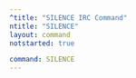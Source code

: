 ```yaml
---
^title: "SILENCE IRC Command"
ntitle: "SILENCE"
layout: command
notstarted: true

command: SILENCE
---
```

